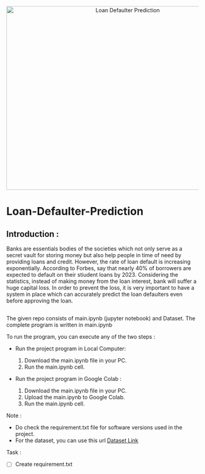 <p align="center">
  <img src="https://analyticsindiamag.com/wp-content/uploads/2015/05/Detecting-loan-defaults-at-an-early-stage-using-models-of-machine-intelligence.jpg" 
       height="480" width="620" title="Loan Defaulter Prediction">
</p>

# Loan-Defaulter-Prediction

## Introduction :
Banks are essentials bodies of the societies which not only serve as a secret vault for storing money but also help people in time of need by providing loans and credit. However, the rate of loan default is increasing exponentially. According to Forbes, say that nearly 40% of borrowers are expected to default on their stiudent loans by 2023. Considering the statistics, instead of making money from the loan interest, bank will suffer a huge capital loss. In order to prevent the loss, it is very important to have a system in place which can accurately predict the loan defaulters even before approving the loan.   


## 
The given repo consists of main.ipynb (jupyter notebook) and Dataset. The complete program is written in main.ipynb

To run the program, you can execute any of the two steps :
* Run the project program in Local Computer:
    1. Download the main.ipynb file in your PC.
    2. Run the main.ipynb cell.
    
* Run the project program in Google Colab : 
    1. Download the main.ipynb file in your PC.
    2. Upload the main.ipynb to Google Colab.
    3. Run the main.ipynb cell.
    
    
Note : 
- Do check the requirement.txt file for software versions used in the project.
- For the dataset, you can use this url [Dataset Link](https://raw.githubusercontent.com/AmanCSE-1/Loan-Defaulter-Prediction-based-on-Customer-Behavior/main/Loan%20Defaulter%20Dataset.csv)

Task :
- [ ] Create requirement.txt
